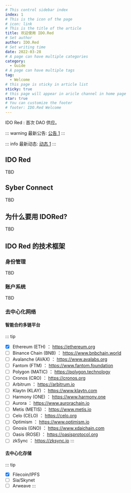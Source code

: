 ```yaml
---
# This control sidebar index
index: 1
# This is the icon of the page
# icon: link
# This is the title of the article
title: 欢迎使用 IDO.Red
# Set author
author: IDO.Red
# Set writing time
date: 2022-03-28
# A page can have multiple categories
category:
  - Guide
# A page can have multiple tags
tag: 
  - Welcome
# this page is sticky in article list
sticky: true
# this page will appear in aricle channel in home page
star: true
# You can customize the footer
# footer: IDO.Red Welcome
---
```


IDO Red : 首次 DAO 供应。

<!-- more -->
::: warning
最新公告: [公告 1](/zh/info/announcements/notice1)
:::

::: info
最新动态: [动态 1](/zh/info/news/news1)
:::

## IDO Red
TBD

## Syber Connect
TBD

## 为什么要用 IDORed?
TBD

## IDO Red 的技术框架
### 身份管理
TBD

### 账户系统
TBD

### 去中心化网络

#### 智能合约多链平台
::: tip
- [x] Ethereum (ETH) ： https://ethereum.org
- [ ] Binance Chain (BNB) ： https://www.bnbchain.world
- [ ] Avalanche (AVAX) ： https://www.avalabs.org
- [ ] Fantom (FTM) ： https://www.fantom.foundation
- [ ] Polygon (MATIC) ： https://polygon.technology
- [ ] Cronos (CRO) ： https://cronos.org
- [ ] Arbitrum ： https://arbitrum.io
- [ ] Klaytn (KLAY) ： https://www.klaytn.com
- [ ] Harmony (ONE) ： https://www.harmony.one
- [ ] Aurora ： https://www.aurorachain.io
- [ ] Metis (METIS) ： https://www.metis.io
- [ ] Celo (CELO) ： https://celo.org
- [ ] Optimism ： https://www.optimism.io
- [ ] Gnosis (GNO) ： https://www.xdaichain.com
- [ ] Oasis (ROSE) ： https://oasisprotocol.org
- [ ] zkSync ： https://zksync.io
:::

#### 去中心化存储
::: tip
- [x] Filecoin/IPFS
- [ ] Sia/Skynet
- [ ] Arweave
:::